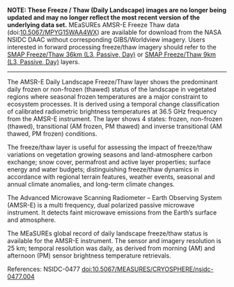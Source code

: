 **NOTE: These Freeze / Thaw (Daily Landscape) images are no longer being updated and may no longer reflect the most recent version of the underlying data set.** MEaSUREs AMSR-E Freeze Thaw data (doi:[10.5067/MPYG15WAA4WX](https://doi.org/10.5067/MPYG15WAA4WX)) are available for download from the NASA NSIDC DAAC without corresponding GIBS/Worldview imagery. Users interested in forward processing freeze/thaw imagery should refer to the <a href="https://worldview.earthdata.nasa.gov/?v=-229.8841449163062,-99.30564687824446,197.5841282463169,102.59903453494508&l=Reference_Labels_15m(hidden),Reference_Features_15m(hidden),Coastlines_15m,SMAP_L3_Passive_Day_Freeze_Thaw(disabled=2),MODIS_Terra_CorrectedReflectance_TrueColor&lg=true">SMAP Freeze/Thaw 36km (L3, Passive, Day)</a> or <a href="https://worldview.earthdata.nasa.gov/?v=-239.19769337486522,-155.03969858850667,175.53006849462886,118.23294210361126&l=Reference_Labels_15m(hidden),Reference_Features_15m(hidden),Coastlines_15m,SMAP_L3_Passive_Enhanced_Day_Freeze_Thaw(disabled=2),MODIS_Terra_CorrectedReflectance_TrueColor&lg=true">SMAP Freeze/Thaw 9km (L3, Passive, Day)</a> layers.

***

The AMSR-E Daily Landscape Freeze/Thaw layer shows the predominant daily frozen or non-frozen (thawed) status of the landscape in vegetated regions where seasonal frozen temperatures are a major constraint to ecosystem processes. It is derived using a temporal change classification of calibrated radiometric brightness temperatures at 36.5 GHz frequency from the AMSR-E instrument. The layer shows 4 states: frozen, non-frozen (thawed), transitional (AM frozen, PM thawed) and inverse transitional (AM thawed, PM frozen) conditions.

The freeze/thaw layer is useful for assessing the impact of freeze/thaw variations on vegetation growing seasons and land-atmosphere carbon exchange; snow cover, permafrost and active layer properties; surface energy and water budgets; distinguishing freeze/thaw dynamics in accordance with regional terrain features, weather events, seasonal and annual climate anomalies, and long-term climate changes.

The Advanced Microwave Scanning Radiometer – Earth Observing System (AMSR-E) is a multi frequency, dual polarized passive microwave instrument. It detects faint microwave emissions from the Earth’s surface and atmosphere.

The MEaSUREs global record of daily landscape freeze/thaw status is available for the AMSR-E instrument. The sensor and imagery resolution is 25 km; temporal resolution was daily, as derived from morning (AM) and afternoon (PM) sensor brightness temperature retrievals.

References: NSIDC-0477 [doi:10.5067/MEASURES/CRYOSPHERE/nsidc-0477.004](https://doi.org/10.5067/MEASURES/CRYOSPHERE/nsidc-0477.004)